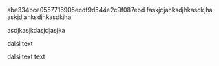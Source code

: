 abe334bce0557716905ecdf9d544e2c9f087ebd
faskjdjahksdjhkasdkjha
askjdjahksdjhkasdkjha


asdjkasjkdasjdjasjka



dalsi text


dalsi text text
